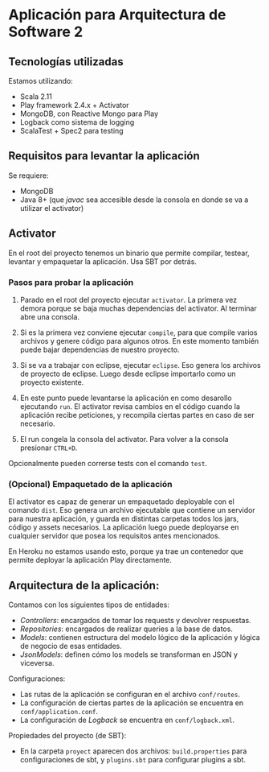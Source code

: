 # Aplicación para Arquitectura de Software 2

## Tecnologías utilizadas

Estamos utilizando:
- Scala 2.11
- Play framework 2.4.x + Activator
- MongoDB, con Reactive Mongo para Play
- Logback como sistema de logging
- ScalaTest + Spec2 para testing

## Requisitos para levantar la aplicación

Se requiere:
- MongoDB
- Java 8+ (que *javac* sea accesible desde la consola en donde se va a utilizar el activator)

## Activator

En el root del proyecto tenemos un binario que permite compilar, testear, levantar y empaquetar la aplicación. Usa SBT por detrás.

### Pasos para probar la aplicación

1) Parado en el root del proyecto ejecutar `activator`. La primera vez demora porque se baja muchas dependencias del activator. Al terminar abre una consola.

2) Si es la primera vez conviene ejecutar `compile`, para que compile varios archivos y genere código para algunos otros. En este momento también puede bajar dependencias de nuestro proyecto.

3) Si se va a trabajar con eclipse, ejecutar `eclipse`. Eso genera los archivos de proyecto de eclipse. Luego desde eclipse importarlo como un proyecto existente.

4) En este punto puede levantarse la aplicación en como desarollo ejecutando `run`. El activator revisa cambios en el código cuando la aplicación recibe peticiones, y recompila ciertas partes en caso de ser necesario.

5) El run congela la consola del activator. Para volver a la consola presionar `CTRL+D`.

Opcionalmente pueden correrse tests con el comando `test`.

### (Opcional) Empaquetado de la aplicación

El activator es capaz de generar un empaquetado deployable con el comando `dist`. Eso genera un archivo ejecutable que contiene un servidor para nuestra aplicación, y guarda en distintas carpetas todos los jars, código y assets necesarios. La aplicación luego puede deployarse en cualquier servidor que posea los requisitos antes mencionados.

En Heroku no estamos usando esto, porque ya trae un contenedor que permite deployar la aplicación Play directamente.

## Arquitectura de la aplicación:

Contamos con los siguientes tipos de entidades:
- *Controllers*: encargados de tomar los requests y devolver respuestas.
- *Repositories*: encargados de realizar queries a la base de datos.
- *Models*: contienen estructura del modelo lógico de la aplicación y lógica de negocio de esas entidades.
- *JsonModels*: definen cómo los models se transforman en JSON y viceversa.

Configuraciones:
- Las rutas de la aplicación se configuran en el archivo `conf/routes`.
- La configuración de ciertas partes de la aplicación se encuentra en `conf/application.conf`.
- La configuración de *Logback* se encuentra en `conf/logback.xml`.

Propiedades del proyecto (de SBT):
- En la carpeta `proyect` aparecen dos archivos: `build.properties` para configuraciones de sbt, y `plugins.sbt` para configurar plugins a sbt.
